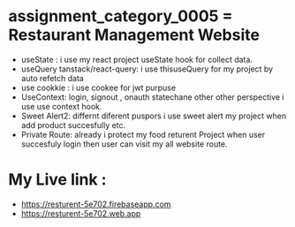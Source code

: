 # assignment_category_0005 = Restaurant Management Website
- useState : i use my react project useState hook for collect data.
- useQuery tanstack/react-query: i use thisuseQuery for my project by auto refetch data
- use cookkie : i use cookee for jwt purpuse
- UseContext: login, signout ,  onauth statechane other other perspective i use use context hook.
- Sweet Alert2: differnt diferent  puspors i use sweet alert my  project when add  product succesfully etc.
- Private Route: already i protect my  food returent Project when user succesfuly login then user can visit my all website route.

# My Live link :
- https://resturent-5e702.firebaseapp.com
- https://resturent-5e702.web.app